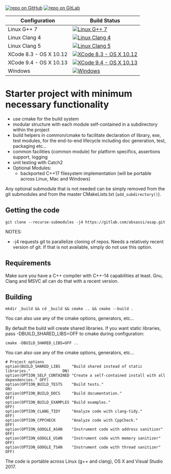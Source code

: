 [![repo on GitHub](https://img.shields.io/badge/repo-GitHub-brightgreen.svg)](https://github.com/abdes/asap)
[![repo on GitLab](https://img.shields.io/badge/repo-GitLab-brightgreen.svg)](https://gitlab.com/absassi/asap)

| Configuration | Build Status |
| ------------- | ------------- |
| Linux G++ 7 | [![Linux G++ 7][9]][0] |
| Linux Clang 4 | [![Linux Clang 4][10]][0] |
| Linux Clang 5 | [![Linux Clang 5][11]][0] |
| XCode 8.3 - OS X 10.12 | [![XCode 8.3 - OS X 10.12][12]][0] |
| XCode 9.4 - OS X 10.13 | [![XCode 9.4 - OS X 10.13][13]][0] |
| Windows | [![Windows][21]][0] |

[0]: https://travis-ci.org/abdes/asap
[9]: https://travis-matrix-badges.herokuapp.com/repos/abdes/asap/branches/master/9
[10]: https://travis-matrix-badges.herokuapp.com/repos/abdes/asap/branches/master/10
[11]: https://travis-matrix-badges.herokuapp.com/repos/abdes/asap/branches/master/11
[12]: https://travis-matrix-badges.herokuapp.com/repos/abdes/asap/branches/master/12
[13]: https://travis-matrix-badges.herokuapp.com/repos/abdes/asap/branches/master/13
[21]: https://ci.appveyor.com/api/projects/status/fbqox338lae708fq?svg=true

# Starter project with minimum necessary functionality
  - use cmake for the build system
  - modular structure with each module self-contained in a subdirectory within
    the project
  - build helpers in common/cmake to facilitate declaration of library, exe, 
    test modules, for the end-to-end lifecycle including doc generation, test,
    packaging etc...
  - common facilities (common module) for platform specifics, assertions
    support, logging
  - unit testing with Catch2
  - Optional Modules:
    - backported C++17 filesystem implementation (will be portable across Linux, Mac
      and Windows)

Any optional submodule that is not needed can be simply removed from the git submodules
and from the master CMakeLists.txt (`add_subdirectory()`).

## Getting the code
```
git clone --recurse-submodules -j4 https://gitlab.com/absassi/asap.git
```

NOTES:
  - -j4 requests git to parallelize cloning of repos. Needs a relatively recent version 
    of git. If that is not available, simply do not use this option. 

## Requirements
Make sure you have a C++ compiler with C++-14 capabilities at least. Gnu, Clang and MSVC
all can do that with a recent version.

## Building
```
mkdir _build && cd _build && cmake .. && cmake --build .
```
You can also use any of the cmake options, generators, etc...

By default the build will create shared libraries. If you want static libraries, pass
-DBUILD_SHARED_LIBS=OFF to cmake during configuration:
```
cmake -DBUILD_SHARED_LIBS=OFF ..
```

You can also use any of the cmake options, generators, etc...


```
# Project options
option(BUILD_SHARED_LIBS     "Build shared instead of static libraries."              ON)
option(OPTION_SELF_CONTAINED "Create a self-contained install with all dependencies." OFF)
option(OPTION_BUILD_TESTS    "Build tests."                                           ON)
option(OPTION_BUILD_DOCS     "Build documentation."                                   OFF)
option(OPTION_BUILD_EXAMPLES "Build examples."                                        OFF)
option(OPTION_CLANG_TIDY     "Analyze code with clang-tidy."                          OFF)
option(OPTION_CPPCHECK       "Analyze code with CppCheck."                            OFF)
option(OPTION_GOOGLE_ASAN    "Instrument code with address sanitizer"                 OFF)
option(OPTION_GOOGLE_USAN    "Instrument code with memory sanitizer"                  OFF)
option(OPTION_GOOGLE_TSAN    "Instrument code with thread sanitizer"                  OFF)
```

The code is portable across Linux (g++ and clang), OS X and Visual Studio 2017.
